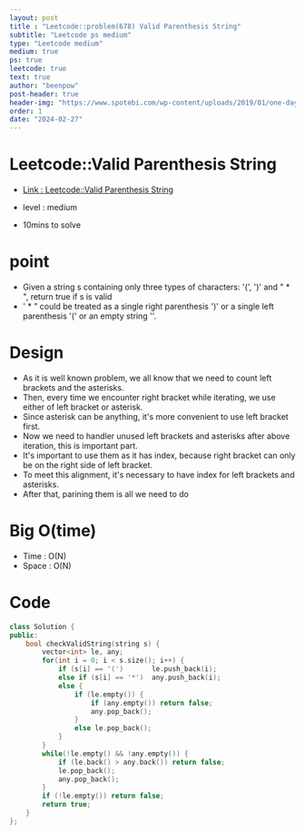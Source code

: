 ```yaml
---
layout: post
title : "Leetcode::problem(678) Valid Parenthesis String"
subtitle: "Leetcode ps medium"
type: "Leetcode medium"
medium: true
ps: true
leetcode: true
text: true
author: "beenpow"
post-header: true
header-img: "https://www.spotebi.com/wp-content/uploads/2019/01/one-day-day-one-workout-motivation-spotebi.jpg"
order: 1
date: "2024-02-27"
---
```


# Leetcode::Valid Parenthesis String
- [Link : Leetcode::Valid Parenthesis String](https://leetcode.com/problems/valid-parenthesis-string/)

- level : medium
- 10mins to solve

# point
- Given a string s containing only three types of characters: '(', ')' and " * ", return true if s is valid
- ' * " could be treated as a single right parenthesis ')' or a single left parenthesis '(' or an empty string ''.

# Design
- As it is well known problem, we all know that we need to count left brackets and the asterisks.
- Then, every time we encounter right bracket while iterating, we use either of left bracket or asterisk.
- Since asterisk can be anything, it's more convenient to use left bracket first.
- Now we need to handler unused left brackets and asterisks after above iteration, this is important part.
- It's important to use them as it has index, because right bracket can only be on the right side of left bracket.
- To meet this alignment, it's necessary to have index for left brackets and asterisks.
- After that, parining them is all we need to do


# Big O(time)
- Time : O(N)
- Space : O(N)

# Code

```cpp
class Solution {
public:
    bool checkValidString(string s) {
        vector<int> le, any;
        for(int i = 0; i < s.size(); i++) {
            if (s[i] == '(')       le.push_back(i);
            else if (s[i] == '*')  any.push_back(i);
            else {
                if (le.empty()) {
                    if (any.empty()) return false;
                    any.pop_back();
                }
                else le.pop_back();
            }
        }
        while(!le.empty() && !any.empty()) {
            if (le.back() > any.back()) return false;
            le.pop_back();
            any.pop_back();
        }
        if (!le.empty()) return false;
        return true;
    }
};
```
